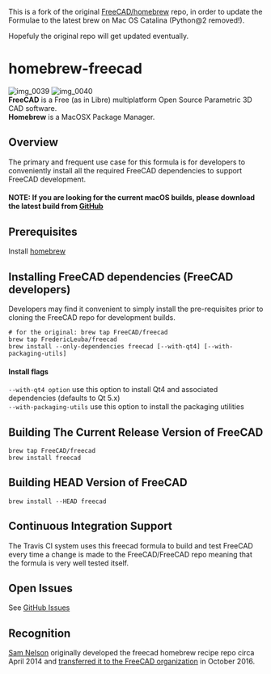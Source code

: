 This is a fork of the original [FreeCAD/homebrew](https://github.com/FreeCAD/homebrew-freecad) repo, in order to update the Formulae to the latest brew on Mac OS Catalina (Python@2 removed!).

Hopefuly the original repo will get updated eventually.

# homebrew-freecad
![img_0039](https://cloud.githubusercontent.com/assets/4140247/26723866/91e6a282-4764-11e7-9e3b-b8eb4fdc03f1.PNG) ![img_0040](https://cloud.githubusercontent.com/assets/4140247/26723951/f96fd95a-4764-11e7-96eb-4889cab6d246.PNG)  
**FreeCAD** is a Free (as in Libre) multiplatform Open Source Parametric 3D CAD software.   
**Homebrew** is a MacOSX Package Manager.
## Overview
The primary and frequent use case for this formula is for developers to conveniently install all the required FreeCAD dependencies to support FreeCAD development.  
#### NOTE: If you are looking for the current macOS builds, please download the latest build from [GitHub](https://github.com/FreeCAD/FreeCAD/releases)

## Prerequisites
Install [homebrew](http://brew.sh)

## Installing FreeCAD dependencies (FreeCAD developers)
Developers may find it convenient to simply install the pre-requisites prior to cloning the FreeCAD repo for development builds.

    # for the original: brew tap FreeCAD/freecad
    brew tap FredericLeuba/freecad
    brew install --only-dependencies freecad [--with-qt4] [--with-packaging-utils]

#### Install flags
`--with-qt4 option` use this option to install Qt4 and associated dependencies (defaults to Qt 5.x)  
`--with-packaging-utils` use this option to install the packaging utilities

## Building The Current Release Version of FreeCAD

    brew tap FreeCAD/freecad
    brew install freecad

## Building HEAD Version of FreeCAD

    brew install --HEAD freecad

## Continuous Integration Support
The Travis CI system uses this freecad formula to build and test FreeCAD every time
a change is made to the FreeCAD/FreeCAD repo meaning that the formula is very well
tested itself.

## Open Issues
See [GitHub Issues](https://github.com/FreeCAD/homebrew-freecad/issues)

## Recognition

[Sam Nelson](https://github.com/sanelson) originally developed the freecad homebrew recipe repo circa April 2014 
and [transferred it to the FreeCAD organization](https://github.com/FreeCAD/homebrew-freecad/issues/20) in October 2016.
